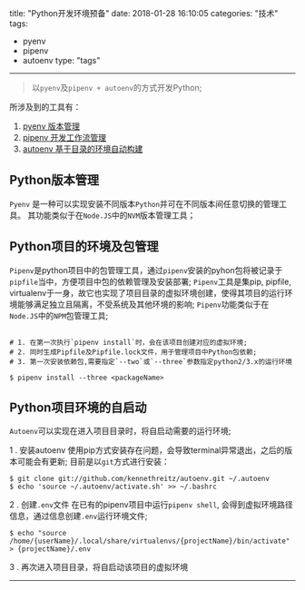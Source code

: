 title: "Python开发环境预备"
date: 2018-01-28 16:10:05
categories: "技术" 
tags: 
  - pyenv
  - pipenv
  - autoenv 
type: "tags"
---

> 以`pyenv`及`pipenv + autoenv`的方式开发Python;

<!--more-->

所涉及到的工具有：
1. [pyenv 版本管理](https://github.com/pyenv/pyenv)
2. [pipenv 开发工作流管理](https://github.com/pypa/pipenv)
3. [autoenv 基于目录的环境自动构建](https://github.com/kennethreitz/autoenv)

## Python版本管理

`Pyenv` 是一种可以实现安装不同版本`Python`并可在不同版本间任意切换的管理工具。
其功能类似于在`Node.JS`中的`NVM`版本管理工具；

## Python项目的环境及包管理

`Pipenv`是python项目中的包管理工具，通过`pipenv`安装的pyhon包将被记录于`pipfile`当中，方便项目中包的依赖管理及安装部署;
`Pipenv`工具是集pip, pipfile, virtualenv于一身，故它也实现了项目目录的虚拟环境创建，使得其项目的运行环境能够满足独立且隔离，不受系统及其他环境的影响;
`Pipenv`功能类似于在`Node.JS`中的`NPM`包管理工具;
``` shell

# 1. 在第一次执行`pipenv install`时，会在该项目创建对应的虚拟环境;
# 2. 同时生成Pipfile及Pipfile.lock文件，用于管理项目中Python包依赖;
# 3. 第一次安装依赖包,需要指定`--two`或`--three`参数指定python2/3.x的运行环境

$ pipenv install --three <packageName>
```

## Python项目环境的自启动

`Autoenv`可以实现在进入项目目录时，将自启动需要的运行环境;

1 . 安装autoenv
使用pip方式安装存在问题，会导致terminal异常退出，之后的版本可能会有更新;
目前是以`git`方式进行安装：
``` shell
$ git clone git://github.com/kennethreitz/autoenv.git ~/.autoenv
$ echo 'source ~/.autoenv/activate.sh' >> ~/.bashrc
```

2 . 创建`.env`文件
在已有的pipenv项目中运行`pipenv shell`,
会得到虚拟环境路径信息，通过信息创建`.env`运行环境文件;

``` shell
$ echo "source /home/{userName}/.local/share/virtualenvs/{projectName}/bin/activate" > {projectName}/.env
```

3 . 再次进入项目目录，将自启动该项目的虚拟环境

---

